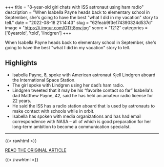 +++
title = "8-year-old girl chats with ISS astronaut using ham radio"
description = "When Isabella Payne heads back to elementary school in September, she's going to have the best \"what I did in my vacation\" story to tell."
date = "2022-08-18 21:14:43"
slug = "62feab9f3e174390324d537d"
image = "https://i.imgur.com/OTft8pw.jpg"
score = "1212"
categories = ['8yearold', 'told', 'lindgren']
+++

When Isabella Payne heads back to elementary school in September, she's going to have the best \"what I did in my vacation\" story to tell.

## Highlights

- Isabella Payne, 8, spoke with American astronaut Kjell Lindgren aboard the International Space Station.
- The girl spoke with Lindgren using her dad’s ham radio.
- Lindgren tweeted that it may be his “favorite contact so far” Isabella's dad Matthew Payne, 42, said he has held an amateur radio license for 22 years.
- He said the ISS has a radio station aboard that is used by astronauts to make contact with schools while in orbit.
- Isabella has spoken with media organizations and has had email correspondence with NASA – all of which is good preparation for her long-term ambition to become a communication specialist.

---

{{< rawhtml >}}
  <p class="article-category">
    <a target="_blank" href="https://www.cnn.com/2022/08/17/uk/girl-iss-amateur-radio-scn-scli-intl-gbr/index.html">READ THE ORIGINAL ARTICLE</a>
  </p>
{{< /rawhtml >}}

